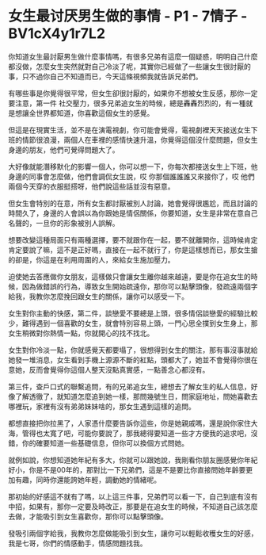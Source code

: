 # 女生最讨厌男生做的事情 - P1 - 7情子 - BV1cX4y1r7L2

你知道女生最討厭男生做什麼事情嗎，有很多兄弟有這麼一個疑惑，明明自己什麼都沒做，怎麼女生突然就對自己冷淡了呢，其實你已經做了一些讓女生很討厭的事，只不過你自己不知道而已，今天這條視頻我就告訴兄弟們。

有哪些事是你覺得很平常，但女生卻很討厭的，如果你不想被女生反感，那你一定要注意，第一件 社交壓力，很多兄弟追女生的時候，總是轟轟烈烈的，有一種就是想讓全世界都知道，你喜歡這個女生的感覺。

但這是在現實生活，並不是在演電視劇，你可能會覺得，電視劇裡天天接送女生下班的情節很浪漫，兩個人在車裡的感情快速升溫，你覺得這個沒什麼問題，但女生身邊的朋友，他們可覺得問題大了。

大好像就能潛移默化的影響一個人，你可以想一下，你每次都接送女生上下班，他身邊的同事會怎麼做，他們會調侃女生說，哎 你那個誰誰誰又來接你了，哎 他們兩個今天穿的衣服挺搭呀，他們說這些話並沒有惡意。

但女生會特別的在意，所有女生都討厭被別人討論，她會覺得很尷尬，而且討論的時間久了，身邊的人會誤以為你跟她是情侶關係，你要知道，女生是非常在意自己名聲的，一旦你的形象被別人誤解。

想要改變這種局面只有兩種選擇，要不就跟你在一起，要不就離開你，這時候肯定肯定要說了嘛，這不是正好嗎，直接在一起不就行了，你是這樣想而已，那女生搶的卻是，你這是在利用周圍的人，來給女生施加壓力。

迫使她去答應做你女朋友，這樣做只會讓女生離你越來越遠，要是你在追女生的時候，因為做錯誤的行為，導致女生開始疏遠你，那你可以點擊頭像，發疏遠兩個字給我，我教你怎麼挽回跟女生的關係，讓你可以感受一下。

女生對你主動的快感，第二件，談戀愛不要總是上頭，很多情侶談戀愛的經驗比較少，難得遇到一個喜歡的女生，就會特別容易上頭，一門心思全撲到女生身上，那女生稍微對你熱情一點，你就開心的找不找北。

女生對你冷淡一點，你就感覺天都要塌了，很想得到女生的關注，那有事沒事就給她發一堆消息，女生看到手機上源源不斷的紅點，頭都大了，她並不會覺得你很在意她，反而會覺得你這個人整天沒點真實感，一點善念心都沒有。

第三件，查戶口式的聯繫追問，有的兄弟追女生，總想去了解女生的私人信息，好像了解透徹了，就知道怎麼追到她一樣，那問幾號生日，問家庭地址，問她喜歡去哪裡玩，家裡有沒有弟弟妹妹啥的，那女生遇到這樣的追問。

都想直接把你拉黑了，人家憑什麼要告訴你這些，你是她親戚嗎，還是說你家住大海，管得也太寬了吧，可能你要說了，那我總得要知道一些才方便我的追求吧，沒錯，你的確要知道一些基礎信息，但你可以換個方式問她。

就例如說，你想知道她年紀有多大，你就可以跟她說，我剛看你朋友圈感覺你年紀好小，你是不是00年的，那對比一下兄弟們，這是不是要比你直接問她年齡要更加有趣，同時你還能誇她年輕，調動她的情緒呢。

那初始的好感這不就有了嗎，以上這三件事，兄弟們可以看一下，自己到底有沒有中招，如果有，那你一定要及時改正，那要是在追女生的時候，不知道自己該怎麼去做，才能吸引到女生喜歡你，那你可以點擊頭像。

發吸引兩個字給我，我教你怎麼做能吸引到女生，讓你可以輕鬆收穫女生的好感，我是七哥，你們的情感動手，情感問題找我。